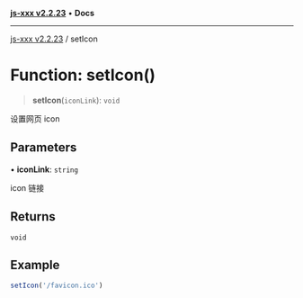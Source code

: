 [**js-xxx v2.2.23**](../README.md) • **Docs**

***

[js-xxx v2.2.23](../README.md) / setIcon

# Function: setIcon()

> **setIcon**(`iconLink`): `void`

设置网页 icon

## Parameters

• **iconLink**: `string`

icon 链接

## Returns

`void`

## Example

```ts
setIcon('/favicon.ico')
```
